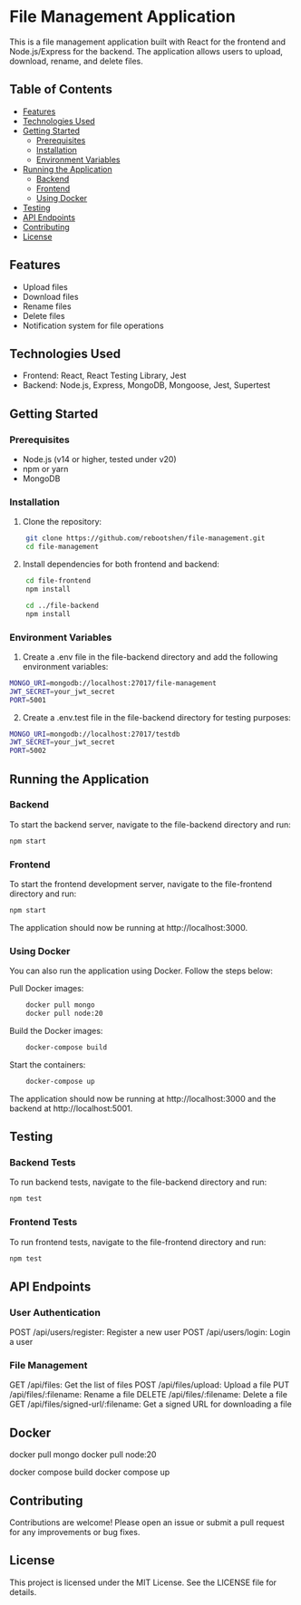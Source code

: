 # File Management Application

This is a file management application built with React for the frontend and Node.js/Express for the backend. The application allows users to upload, download, rename, and delete files.

## Table of Contents

- [Features](#features)
- [Technologies Used](#technologies-used)
- [Getting Started](#getting-started)
  - [Prerequisites](#prerequisites)
  - [Installation](#installation)
  - [Environment Variables](#environment-variables)
- [Running the Application](#running-the-application)
  - [Backend](#beckend)
  - [Frontend](#frontend)
  - [Using Docker](#using-docker)
- [Testing](#testing)
- [API Endpoints](#api-endpoints)
- [Contributing](#contributing)
- [License](#license)

## Features

- Upload files
- Download files
- Rename files
- Delete files
- Notification system for file operations

## Technologies Used

- Frontend: React, React Testing Library, Jest
- Backend: Node.js, Express, MongoDB, Mongoose, Jest, Supertest

## Getting Started

### Prerequisites

- Node.js (v14 or higher, tested under v20)
- npm or yarn
- MongoDB

### Installation

1. Clone the repository:

```bash
    git clone https://github.com/rebootshen/file-management.git
    cd file-management
```

2. Install dependencies for both frontend and backend:

```bash
    cd file-frontend
    npm install

    cd ../file-backend
    npm install
```

### Environment Variables
1. Create a .env file in the file-backend directory and add the following environment variables:
```bash
MONGO_URI=mongodb://localhost:27017/file-management
JWT_SECRET=your_jwt_secret
PORT=5001
```

2. Create a .env.test file in the file-backend directory for testing purposes:
```bash
MONGO_URI=mongodb://localhost:27017/testdb
JWT_SECRET=your_jwt_secret
PORT=5002
```

## Running the Application
### Backend

To start the backend server, navigate to the file-backend directory and run:
```bash
npm start
```

### Frontend

To start the frontend development server, navigate to the file-frontend directory and run:
```bash
npm start
```

The application should now be running at http://localhost:3000.

### Using Docker
You can also run the application using Docker. Follow the steps below:

Pull Docker images:
```bash
    docker pull mongo
    docker pull node:20
```

Build the Docker images:
```bash
    docker-compose build
```

Start the containers:
```bash
    docker-compose up
```
The application should now be running at http://localhost:3000 and the backend at http://localhost:5001.


## Testing
### Backend Tests
To run backend tests, navigate to the file-backend directory and run:
```bash
npm test
```

### Frontend Tests
To run frontend tests, navigate to the file-frontend directory and run:
```bash
npm test
```

## API Endpoints
### User Authentication
POST /api/users/register: Register a new user
POST /api/users/login: Login a user

### File Management
GET /api/files: Get the list of files
POST /api/files/upload: Upload a file
PUT /api/files/:filename: Rename a file
DELETE /api/files/:filename: Delete a file
GET /api/files/signed-url/:filename: Get a signed URL for downloading a file

## Docker
docker pull mongo
docker pull node:20

docker compose build
docker compose up


## Contributing
Contributions are welcome! Please open an issue or submit a pull request for any improvements or bug fixes.

## License
This project is licensed under the MIT License. See the LICENSE file for details.